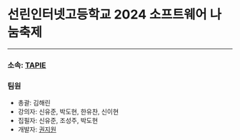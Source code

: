 # 선린인터넷고등학교 2024 소프트웨어 나눔축제

---

### 소속: [TAPIE](https://tapie.kr/)

### 팀원
- 총괄: 김해린
- 강의자: 신유준, 박도현, 한유찬, 신이현
- 집필자: 신유준, 조성주, 박도현
- 개발자: [권지원](https://github.com/jwkwon0817)
